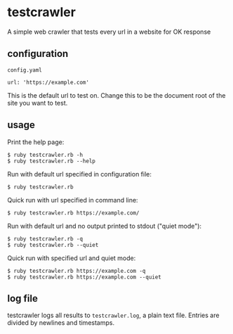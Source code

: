 # testcrawler
A simple web crawler that tests every url in a website for OK response
## configuration
`config.yaml`
```
url: 'https://example.com'
```
This is the default url to test on. Change this to be the document root of the site you want to test.
## usage
Print the help page:
```
$ ruby testcrawler.rb -h
$ ruby testcrawler.rb --help
```
Run with default url specified in configuration file:
```
$ ruby testcrawler.rb
```
Quick run with url specified in command line:
```
$ ruby testcrawler.rb https://example.com/
```
Run with default url and no output printed to stdout ("quiet mode"):
```
$ ruby testcrawler.rb -q
$ ruby testcrawler.rb --quiet
```
Quick run with specified url and quiet mode:
```
$ ruby testcrawler.rb https://example.com -q
$ ruby testcrawler.rb https://example.com --quiet
```
## log file
testcrawler logs all results to `testcrawler.log`, a plain text file. Entries are divided by newlines and timestamps.

